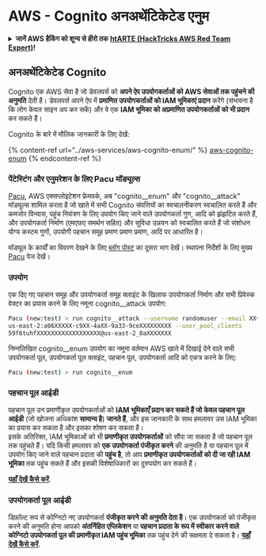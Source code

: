 # AWS - Cognito अनअथेंटिकेटेड एनुम

<details>

<summary><strong>जानें AWS हैकिंग को शून्य से हीरो तक</strong> <a href="https://training.hacktricks.xyz/courses/arte"><strong>htARTE (HackTricks AWS Red Team Expert)</strong></a><strong>!</strong></summary>

HackTricks का समर्थन करने के अन्य तरीके:

* यदि आप अपनी **कंपनी का विज्ञापन HackTricks में देखना चाहते हैं** या **HackTricks को PDF में डाउनलोड करना चाहते हैं** तो [**सब्सक्रिप्शन प्लान्स देखें**](https://github.com/sponsors/carlospolop)!
* [**आधिकारिक PEASS & HackTricks स्वैग**](https://peass.creator-spring.com) प्राप्त करें
* हमारे विशेष [**NFTs**](https://opensea.io/collection/the-peass-family) कलेक्शन, [**The PEASS Family**](https://opensea.io/collection/the-peass-family) की खोज करें
* **शामिल हों** 💬 [**डिस्कॉर्ड समूह**](https://discord.gg/hRep4RUj7f) या [**टेलीग्राम समूह**](https://t.me/peass) या हमें **ट्विटर** 🐦 [**@hacktricks_live**](https://twitter.com/hacktricks_live)** पर फॉलो** करें।
* **हैकिंग ट्रिक्स साझा करें, HackTricks और HackTricks Cloud** github रेपो में PR जमा करके।

</details>

## अनअथेंटिकेटेड Cognito

Cognito एक AWS सेवा है जो डेवलपर्स को **अपने ऐप उपयोगकर्ताओं को AWS सेवाओं तक पहुंचने की अनुमति** देती है। डेवलपर्स अपने ऐप में **प्रमाणित उपयोगकर्ताओं को IAM भूमिकाएं प्रदान** करेंगे (संभावना है कि लोग केवल साइन अप कर सकें) और वे एक **IAM भूमिका को अप्रमाणित उपयोगकर्ताओं को भी प्रदान** कर सकते हैं।

Cognito के बारे में मौलिक जानकारी के लिए देखें:

{% content-ref url="../aws-services/aws-cognito-enum/" %}
[aws-cognito-enum](../aws-services/aws-cognito-enum/)
{% endcontent-ref %}

### पेंटेस्टिंग और एनुमरेशन के लिए Pacu मॉड्यूल्स

[Pacu](https://github.com/RhinoSecurityLabs/pacu), AWS एक्सप्लोइटेशन फ्रेमवर्क, अब "cognito__enum" और "cognito__attack" मॉड्यूल्स शामिल करता है जो खाते में सभी Cognito संपत्तियों का स्वचालनीकरण स्वचालित करते हैं और कमजोर विन्यास, पहुंच नियंत्रण के लिए उपयोग किए जाने वाले उपयोगकर्ता गुण, आदि को झंझटित करते हैं, और उपयोगकर्ता निर्माण (एमएफए समर्थन सहित) और सुविधा उन्नयन को स्वचालित करते हैं जो संशोधन योग्य कस्टम गुणों, उपयोगी पहचान समूह प्रमाण प्रमाण प्रमाण, आदि पर आधारित है।

मॉड्यूल के कार्यों का विवरण देखने के लिए [ब्लॉग पोस्ट](https://rhinosecuritylabs.com/aws/attacking-aws-cognito-with-pacu-p2) का दूसरा भाग देखें। स्थापना निर्देशों के लिए मुख्य [Pacu](https://github.com/RhinoSecurityLabs/pacu) पेज देखें।

### उपयोग

एक दिए गए पहचान समूह और उपयोगकर्ता समूह क्लाइंट के खिलाफ उपयोगकर्ता निर्माण और सभी प्रिवेस्क वेक्टर का प्रयास करने के लिए नमूना cognito__attack उपयोग:
```bash
Pacu (new:test) > run cognito__attack --username randomuser --email XX+sdfs2@gmail.com --identity_pools
us-east-2:a06XXXXX-c9XX-4aXX-9a33-9ceXXXXXXXXX --user_pool_clients
59f6tuhfXXXXXXXXXXXXXXXXXX@us-east-2_0aXXXXXXX
```
निम्नलिखित cognito__enum उपयोग का नमूना वर्तमान AWS खाते में दिखाई देने वाले सभी उपयोगकर्ता पूल, उपयोगकर्ता पूल क्लाइंट, पहचान पूल, उपयोगकर्ता आदि को एकत्र करने के लिए:
```bash
Pacu (new:test) > run cognito__enum
```
### पहचान पूल आईडी

पहचान पूल उन प्रमाणीकृत उपयोगकर्ताओं को **IAM भूमिकाएँ प्रदान कर सकते हैं जो केवल पहचान पूल आईडी** (जो खोजना अधिकांश **सामान्य है**) **जानते हैं**, और इस जानकारी के साथ हमलावर उस IAM भूमिका का प्रयास कर सकता है और इसका शोषण कर सकता है।\
इसके अतिरिक्त, IAM भूमिकाओं को भी **प्रमाणीकृत उपयोगकर्ताओं** को सौंपा जा सकता है जो पहचान पूल तक पहुंचते हैं। यदि किसी हमलावर को **एक उपयोगकर्ता पंजीकृत करने** की अनुमति है या पहचान पूल में उपयोग किए जाने वाले पहचान प्रदाता की **पहुंच है**, तो आप **प्रमाणीकृत उपयोगकर्ताओं को दी जा रही IAM भूमिका** तक पहुंच सकते हैं और इसकी विशेषाधिकारों का दुरुपयोग कर सकते हैं।

[**यहाँ देखें कैसे करें**](../aws-services/aws-cognito-enum/cognito-identity-pools.md).

### उपयोगकर्ता पूल आईडी

डिफ़ॉल्ट रूप से कोग्निटो नए उपयोगकर्ता **पंजीकृत करने की अनुमति देता है**। एक उपयोगकर्ता को पंजीकृत करने की अनुमति होना आपको **अंतर्निहित एप्लिकेशन** या **पहचान प्रदाता के रूप में स्वीकार करने वाले कोग्निटो उपयोगकर्ता पूल की प्रमाणीकृत IAM पहुंच भूमिका** तक पहुंच देने की सक्षमता दे सकता है। [**यहाँ देखें कैसे करें**](../aws-services/aws-cognito-enum/cognito-user-pools.md#registration).
